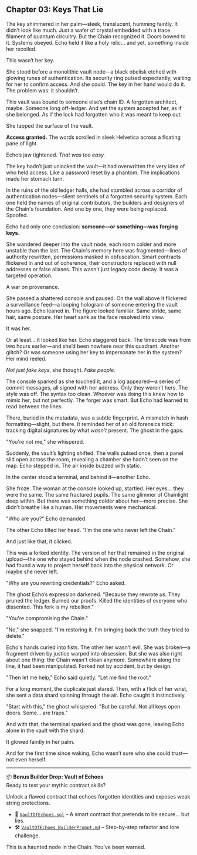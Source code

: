 ## Chapter 03: Keys That Lie

The key shimmered in her palm—sleek, translucent, humming faintly. It didn’t look like much. Just a wafer of crystal embedded with a trace filament of quantum circuitry. But the Chain recognized it. Doors bowed to it. Systems obeyed. Echo held it like a holy relic... and yet, something inside her recoiled.

This wasn’t her key.

She stood before a monolithic vault node—a black obelisk etched with glowing runes of authentication. Its security ring pulsed expectantly, waiting for her to confirm access. And she could. The key in her hand would do it. The problem was: it shouldn’t.

This vault was bound to someone else’s chain ID. A forgotten architect, maybe. Someone long off-ledger. And yet the system accepted her, as if she belonged. As if the lock had forgotten who it was meant to keep out.

She tapped the surface of the vault.

**Access granted.** The words scrolled in sleek Helvetica across a floating pane of light.

Echo’s jaw tightened. *That was too easy.*

The key hadn’t just unlocked the vault—it had overwritten the very idea of who held access. Like a password reset by a phantom. The implications made her stomach turn.

In the ruins of the old ledger halls, she had stumbled across a corridor of authentication nodes—silent sentinels of a forgotten security system. Each one held the names of original contributors, the builders and designers of the Chain's foundation. And one by one, they were being replaced. Spoofed.

Echo had only one conclusion: **someone—or something—was forging keys.**

She wandered deeper into the vault node, each room colder and more unstable than the last. The Chain's memory here was fragmented—lines of authority rewritten, permissions masked in obfuscation. Smart contracts flickered in and out of coherence, their constructors replaced with null addresses or false aliases. This wasn’t just legacy code decay. It was a targeted operation.

A war on provenance.

She passed a shattered console and paused. On the wall above it flickered a surveillance feed—a looping hologram of someone entering the vault hours ago. Echo leaned in. The figure looked familiar. Same stride, same hair, same posture. Her heart sank as the face resolved into view.

It was her.

Or at least… it looked like her. Echo staggered back. The timecode was from two hours earlier—and she’d been nowhere near this quadrant. Another glitch? Or was someone using her key to impersonate her in the system? Her mind reeled.

*Not just fake keys*, she thought. *Fake people.*

The console sparked as she touched it, and a log appeared—a series of commit messages, all signed with her address. Only they weren’t hers. The style was off. The syntax too clean. Whoever was doing this knew how to mimic her, but not perfectly. The forger was smart. But Echo had learned to read between the lines.

There, buried in the metadata, was a subtle fingerprint. A mismatch in hash formatting—slight, but there. It reminded her of an old forensics trick: tracking digital signatures by what *wasn’t* present. The ghost in the gaps.

"You're not me," she whispered.

Suddenly, the vault’s lighting shifted. The walls pulsed once, then a panel slid open across the room, revealing a chamber she hadn’t seen on the map. Echo stepped in. The air inside buzzed with static.

In the center stood a terminal, and behind it—another Echo.

She froze. The woman at the console looked up, startled. Her eyes… they were the same. The same fractured pupils. The same glimmer of Chainlight deep within. But there was something colder about her—more precise. She didn’t breathe like a human. Her movements were mechanical.

"Who are you?" Echo demanded.

The other Echo tilted her head. "I’m the one who never left the Chain."

And just like that, it clicked.

This was a forked identity. The version of her that remained in the original upload—the one who stayed behind when the node crashed. Somehow, she had found a way to project herself back into the physical network. Or maybe she never left.

"Why are you rewriting credentials?" Echo asked.

The ghost Echo’s expression darkened. "Because they rewrote *us*. They pruned the ledger. Burned our proofs. Killed the identities of everyone who dissented. This fork is my rebellion."

"You're compromising the Chain."

"No," she snapped. "I'm restoring it. I'm bringing back the truth they tried to delete."

Echo's hands curled into fists. The other her wasn't evil. She was broken—a fragment driven by justice warped into obsession. But she was also right about one thing: the Chain wasn't clean anymore. Somewhere along the line, it had been manipulated. Forked not by accident, but by design.

"Then let me help," Echo said quietly. "Let me find the root."

For a long moment, the duplicate just stared. Then, with a flick of her wrist, she sent a data shard spinning through the air. Echo caught it instinctively.

"Start with this," the ghost whispered. "But be careful. Not all keys open doors. Some… are traps."

And with that, the terminal sparked and the ghost was gone, leaving Echo alone in the vault with the shard.

It glowed faintly in her palm.

And for the first time since waking, Echo wasn’t sure who she could trust—not even herself.


---

📦 **Bonus Builder Drop: Vault of Echoes**  
Ready to test your mythic contract skills?

Unlock a flawed contract that echoes forgotten identities and exposes weak string protections.  
- 🔐 [`VaultOfEchoes.sol`](./VaultOfEchoes.sol) – A smart contract that pretends to be secure... but lies.  
- 🛠️ [`VaultOfEchoes_BuilderPrompt.md`](./VaultOfEchoes_BuilderPrompt.md) – Step-by-step refactor and lore challenge.

This is a haunted node in the Chain. You’ve been warned.


